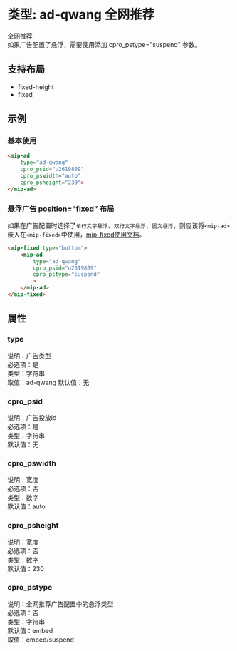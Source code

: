 # 类型: ad-qwang 全网推荐

全网推荐  
如果广告配置了悬浮，需要使用添加 cpro_pstype="suspend" 参数。

## 支持布局

- fixed-height
- fixed 

## 示例

### 基本使用

```html
<mip-ad 
	type="ad-qwang" 
	cpro_psid="u2619809" 
	cpro_pswidth="auto" 
	cpro_psheight="230">
</mip-ad>
```

### 悬浮广告 position="fixed” 布局

如果在广告配置时选择了`单行文字悬浮`、`双行文字悬浮`、`图文悬浮`，则应该将`<mip-ad>`嵌入在`<mip-fixed>`中使用，[mip-fixed使用文档](https://www.mipengine.org/doc/3-widget/3-customize-widget/fixed-widget.html)。

```html
<mip-fixed type="bottom">
	<mip-ad 
		type="ad-qwang" 
		cpro_psid="u2619809" 
		cpro_pstype="suspend"
		>
	</mip-ad>
</mip-fixed>
```

## 属性

### type

说明：广告类型  
必选项：是  
类型：字符串  
取值：ad-qwang 
默认值：无

### cpro_psid

说明：广告投放id  
必选项：是  
类型：字符串  
默认值：无

### cpro_pswidth

说明：宽度  
必选项：否  
类型：数字  
默认值：auto

### cpro_psheight

说明：宽度  
必选项：否  
类型：数字  
默认值：230

### cpro_pstype
说明：全网推荐广告配置中的悬浮类型  
必选项：否  
类型：字符串  
默认值：embed  
取值：embed/suspend